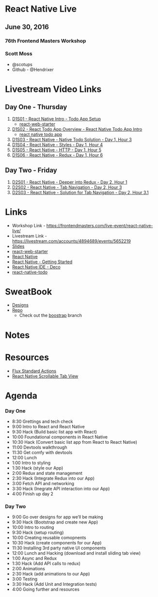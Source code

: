 # React Native Live

## June 30, 2016

### 76th Frontend Masters Workshop

### Scott Moss

* @scotups
* Github - @Hendrixer


# Livestream Video Links

## Day One - Thursday

1. [D1S01 - React Native Intro - Todo App Setup](https://livestream.com/accounts/4894689/events/5652219/videos/128211904)
    * [react-web-starter](https://github.com/FrontendMasters/react-web-starter)
1. [D1S02 - React Todo App Overview - React Native Todo App Intro](https://livestream.com/accounts/4894689/events/5652219/videos/128217150)
    * [react native todo app](https://github.com/FrontendMasters/react-native-todo)
2. [D1S03 - React Native - Native Todo Solution - Day 1, Hour 3](https://livestream.com/accounts/4894689/events/5652219/videos/128223858)
3. [D1S04 - React Native - Styles - Day 1, Hour 4](https://livestream.com/accounts/4894689/events/5652219/videos/128234271)
4. [D1S05 - React Native - HTTP - Day 1, Hour 5](https://livestream.com/accounts/4894689/events/5652219/videos/128237199)
5. [D1S06 - React Native - Redux - Day 1, Hour 6](https://livestream.com/accounts/4894689/events/5652219/videos/128244260)

## Day Two - Friday

1. [D2S01 - React Native - Deeper into Redux - Day 2, Hour 1](https://livestream.com/accounts/4894689/events/5652219/videos/128312911)
2. [D2S02 - React Native - Tab Navigation - Day 2, Hour 3](https://livestream.com/accounts/4894689/events/5652219/videos/128322165)
3. [D2S03 - React Native - Solution for Tab Navigation - Day 2, Hour 3.1](https://livestream.com/accounts/4894689/events/5652219/videos/128327063)


# Links

* Workshop Link - https://frontendmasters.com/live-event/react-native-live/
* Livestream Link - https://livestream.com/accounts/4894689/events/5652219
* [Slides](https://docs.google.com/presentation/d/18gCaTdcF9Hd7RPtVYdF8y52pPyLL3dwR5odxWLpZAkQ/edit?usp=sharing)
* [react-web-starter](https://github.com/FrontendMasters/react-web-starter)
* [React Native](https://facebook.github.io/react-native)
* [React Native - Getting Started](https://facebook.github.io/react-native/docs/getting-started.html)
* [React Native IDE - Deco](https://www.decosoftware.com/)
* [react-native-todo](https://github.com/FrontendMasters/react-native-todo)


# SweatBook

* [Designs](https://projects.invisionapp.com/share/N27U0U08C#/screens/170997132_Home)
* [Repo](https://github.com/FrontendMasters/sweat-book/)
  * Check out the [boostrap](https://github.com/FrontendMasters/sweat-book/tree/bootstrap) branch

# Notes


# Resources

* [Flux Standard Actions](https://github.com/acdlite/flux-standard-action)
* [React Native Scrollable Tab View](https://github.com/skv-headless/react-native-scrollable-tab-view)

# Agenda

### Day One

* 8:30    Grettings and tech check
* 9:00    Intro to React and React Native
* 9:30    Hack (Build basic list app with React)
* 10:00   Foundational components in React Native
* 10:30   Hack (Convert basic list app from React to React Native)
* 11:00   Devtools walkthrough
* 11:30   Get comfy with devtools
* 12:00   Lunch
* 1:00    Intro to styling
* 1:30    Hack (style our App)
* 2:00    Redux and state management
* 2:30    Hack (Integrate Redux into our App)
* 3:00    Fetch API and networking
* 3:30    Hack (Inegrate API interaction into our App)
* 4:00    Finish up day 2


### Day Two

* 9:00    Go over designs for app we’ll be making
* 9:30    Hack (Bootstrap and create new App)
* 10:00   Intro to routing
* 9:30    Hack (setup routing)
* 10:00   Creating reusable comopnents
* 10:30   Hack (create components for our App)
* 11:30   Installing 3rd party native UI components
* 12:00   Lunch and Hacking (download and install sliding tab view)
* 1:00    Async and Redux
* 1:30    Hack (Add API calls to redux)
* 2:00    Animations
* 2:30    Hack (add animations to our App)
* 3:00    Testing
* 3:30    Hack (Add Unit and Integration tests)
* 4:00    Going further and resources
